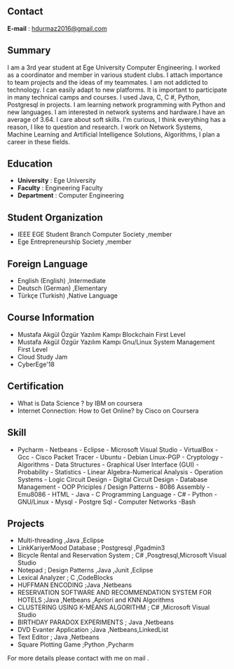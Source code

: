 ## Contact
**E-mail** : hdurmaz2016@gmail.com

## Summary

I am a 3rd year student at Ege University Computer Engineering. I worked as a coordinator and member in various student clubs. I attach importance to team projects and the ideas of my teammates. I am not addicted to technology. I can easily adapt to new platforms. It is important to participate in many technical camps and courses. I used Java, C, C #, Python, Postgresql in projects. I am learning network programming with Python and new languages. I am interested in network systems and hardware.I have an average of 3.64. I care about soft skills. I'm curious, I think everything has a reason, I like to question and research. I work on Network Systems, Machine Learning and Artificial Intelligence Solutions, Algorithms, I plan a career in these fields.

## Education
- **University** : Ege University
- **Faculty**    : Engineering Faculty 
- **Department** : Computer Engineering 
## Student Organization
- IEEE EGE Student Branch Computer Society ,member
- Ege Entrepreneurship Society ,member 

## Foreign Language
- English (English) ,Intermediate
- Deutsch (German)  ,Elementary 
- Türkçe (Turkish)  ,Native Language 

## Course Information
- Mustafa Akgül Özgür Yazılım Kampı Blockchain First Level
- Mustafa Akgül Özgür Yazılım Kampı Gnu/Linux System Management First Level
- Cloud Study Jam 
- CyberEge'18

## Certification
- What is Data Science ? by IBM on coursera
- Internet Connection: How to Get Online? by Cisco on Coursera

## Skill 
- Pycharm  - Netbeans - Eclipse - Microsoft Visual Studio - VirtualBox - Gcc - Cisco Packet Tracer - Ubuntu - Debian Linux-PGP - Cryptology - Algorithms - Data Structures - Graphical User Interface (GUI) - Probability - Statistics - Linear Algebra-Numerical Analysis - Operation Systems - Logic Circuit Design - Digital Circuit Design - Database Management - OOP Priciples / Design Patterns - 8086 Assembly - Emu8086 - HTML - Java - C Programming Language - C# - Python - GNU/Linux -
Mysql - Postgre Sql - Computer Networks -Bash
## Projects 
- Multi-threading ,Java ,Eclipse 
- LinkKariyerMood Database ; Postgresql ,Pgadmin3
- Bicycle Rental and Reservation System ; C# ,Posgtresql,Microsoft Visual Studio
- Notepad ; Design Patterns ,Java ,Junit ,Eclipse 
- Lexical Analyzer ; C ,CodeBlocks
- HUFFMAN ENCODING ;Java ,Netbeans 
- RESERVATION SOFTWARE AND RECOMMENDATION SYSTEM FOR HOTELS ;Java ,Netbeans ,Apriori and KNN Algorithms 
- CLUSTERING USING K-MEANS ALGORITHM ; C# ,Microsoft Visual Studio
- BIRTHDAY PARADOX EXPERIMENTS ; Java ,Netbeans 
- DVD Evanter Application ;Java ,Netbeans,LinkedList
- Text Editor ; Java ,Netbeans
- Square Plotting Game ;Python ,Pycharm

For more details please contact with me on mail .
